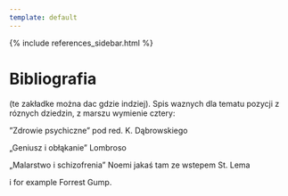 ```yaml
---
template: default
---
```

{% include references_sidebar.html %}
  
  <div class="w3-row w3-padding-64">
    <div class="w3-twothird w3-container">
      <h1 class="w3-text-teal">Bibliografia</h1>
      <p>(te zakładke można dac gdzie indziej). Spis waznych dla tematu pozycji z róznych dziedzin, z marszu wymienie cztery:</p>
      <p>”Zdrowie psychiczne” pod red. K. Dąbrowskiego</p>
      <p>„Geniusz i obłąkanie” Lombroso</p>
      <p>„Malarstwo i schizofrenia” Noemi jakaś tam ze wstepem St. Lema</p>
      <p>i for example Forrest Gump.</p>
    </div>
  </div>  
